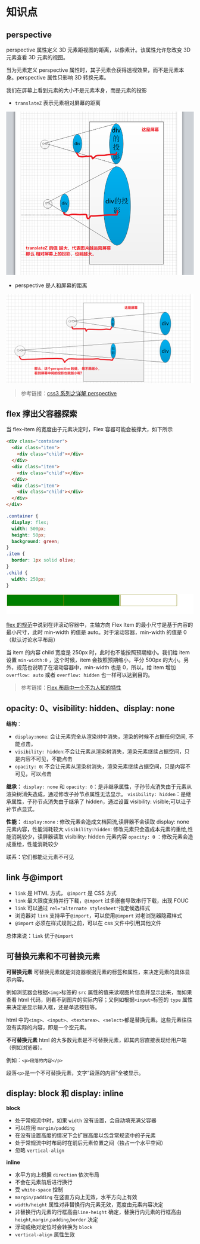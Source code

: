 # 知识点

## perspective

perspective 属性定义 3D 元素距视图的距离，以像素计。该属性允许您改变 3D 元素查看 3D 元素的视图。

当为元素定义 perspective 属性时，其子元素会获得透视效果，而不是元素本身。perspective 属性只影响 3D 转换元素。

我们在屏幕上看到元素的大小不是元素本身，而是元素的投影

- `translateZ` 表示元素相对屏幕的距离

![translateZ示意图](./images/knowledge-points/translateZ.png)

- perspective 是人和屏幕的距离

![translateZ示意图](./images/knowledge-points/perspective.png)

> 参考链接：[css3 系列之详解 perspective](https://www.cnblogs.com/yanggeng/p/11285856.html)

## flex 撑出父容器探索

当 flex-item 的宽度由子元素决定时，Flex 容器可能会被撑大，如下所示

```html
<div class="container">
  <div class="item">
    <div class="child"></div>
  </div>
  <div class="item">
    <div class="child"></div>
  </div>
  <div class="item">
    <div class="child"></div>
  </div>
</div>
```

```css
.container {
  display: flex;
  width: 500px;
  height: 50px;
  background: green;
}
.item {
  border: 1px solid olive;
}
.child {
  width: 250px;
}
```

![](./images/knowledge-points/flex-out.png)

[flex 的规范](https://www.w3.org/TR/css-flexbox-1/#min-size-auto)中说到在非滚动容器中，主轴方向 Flex Item 的最小尺寸是基于内容的最小尺寸，此时 min-width 的值是 auto。对于滚动容器，min-width 的值是 0（默认讨论水平布局）

当 item 的内容 child 宽度是 250px 时，此时也不能按照预期缩小。我们给 item 设置 `min-width:0` ，这个时候，item 会按照预期缩小，平分 500px 的大小。另外，规范也说明了在滚动容器中，min-width 也是 0，所以，给 item 增加 `overflow: auto` 或者 `overflow: hidden` 也一样可以达到目的。

> 参考链接：[Flex 布局中一个不为人知的特性](https://mp.weixin.qq.com/s/24asWcdumoysdytvCNblNA)

## opacity: 0、visibility: hidden、display: none

**结构**：

- `display:none`: 会让元素完全从渲染树中消失，渲染的时候不占据任何空间, 不能点击，
- `visibility: hidden`:不会让元素从渲染树消失，渲染元素继续占据空间，只是内容不可见，不能点击
- `opacity: 0`: 不会让元素从渲染树消失，渲染元素继续占据空间，只是内容不可见，可以点击

**继承：**
`display: none` 和 `opacity: 0`：是非继承属性，子孙节点消失由于元素从渲染树消失造成，通过修改子孙节点属性无法显示。
`visibility: hidden`：是继承属性，子孙节点消失由于继承了 hidden，通过设置 visibility: visible;可以让子孙节点显式。

**性能：**
`display:none` : 修改元素会造成文档回流,读屏器不会读取 display: none 元素内容，性能消耗较大
`visibility:hidden`: 修改元素只会造成本元素的重绘,性能消耗较少，读屏器读取 visibility: hidden 元素内容
`opacity: 0` ：修改元素会造成重绘，性能消耗较少

联系：它们都能让元素不可见

## link 与@import

- `link` 是 HTML 方式， `@import` 是 CSS 方式
- `link` 最大限度支持并行下载，`@import` 过多嵌套导致串行下载，出现 FOUC
- `link` 可以通过 `rel="alternate stylesheet"`指定候选样式
- 浏览器对 `link` 支持早于`@import`，可以使用`@import` 对老浏览器隐藏样式
- `@import` 必须在样式规则之前，可以在 css 文件中引用其他文件

总体来说：`link` 优于`@import`

## 可替换元素和不可替换元素

**可替换元素**
可替换元素就是浏览器根据元素的标签和属性，来决定元素的具体显示内容。

例如浏览器会根据`<img>`标签的 `src` 属性的值来读取图片信息并显示出来，而如果查看 html 代码，则看不到图片的实际内容；又例如根据`<input>`标签的 `type` 属性来决定是显示输入框，还是单选按钮等。

html 中的`<img>`、`<input>`、`<textarea>`、`<select>`都是替换元素。这些元素往往没有实际的内容，即是一个空元素。

**不可替换元素**
html 的大多数元素是不可替换元素，即其内容直接表现给用户端（例如浏览器）。

例如：`<p>段落的内容</p>`

段落`<p>`是一个不可替换元素，文字“段落的内容”全被显示。

## display: block 和 display: inline

**block**

- 处于常规流中时，如果 `width` 没有设置，会自动填充满父容器
- 可以应用 `margin/padding`
- 在没有设置高度的情况下会扩展高度以包含常规流中的子元素
- 处于常规流中时布局时在前后元素位置之间（独占一个水平空间）
- 忽略 `vertical-align`

**inline**

- 水平方向上根据 `direction` 依次布局
- 不会在元素前后进行换行
- 受 `white-space` 控制
- `margin/padding` 在竖直方向上无效，水平方向上有效
- `width/height` 属性对非替换行内元素无效，宽度由元素内容决定
- 非替换行内元素的行框高由`line-height` 确定，替换行内元素的行框高由 `height`,`margin`,`padding`,`border` 决定
- 浮动或绝对定位时会转换为 `block`
- `vertical-align` 属性生效
